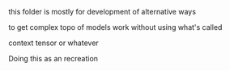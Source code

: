 
 this folder is mostly for development of alternative ways

 to get complex topo of models work without using what's called

 context tensor or whatever

 Doing this as an recreation


